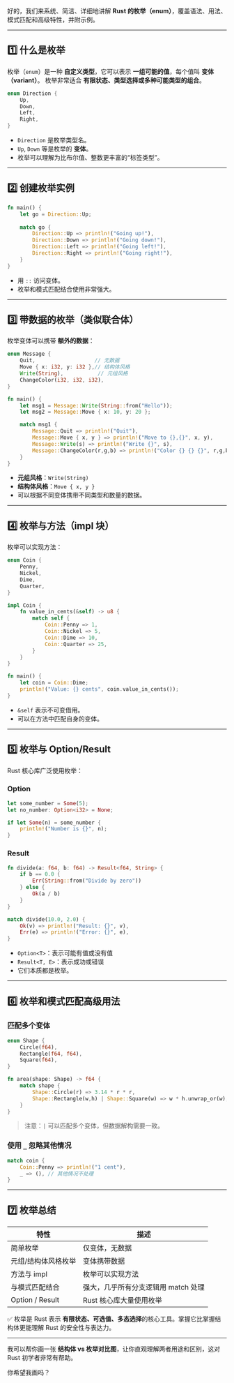 好的，我们来系统、简洁、详细地讲解 **Rust 的枚举（enum）**，覆盖语法、用法、模式匹配和高级特性，并附示例。

---

## 1️⃣ 什么是枚举

枚举（`enum`）是一种 **自定义类型**，它可以表示 **一组可能的值**，每个值叫 **变体（variant）**。
枚举非常适合 **有限状态、类型选择或多种可能类型的组合**。

```rust
enum Direction {
    Up,
    Down,
    Left,
    Right,
}
```

* `Direction` 是枚举类型名。
* `Up`, `Down` 等是枚举的 **变体**。
* 枚举可以理解为比布尔值、整数更丰富的“标签类型”。

---

## 2️⃣ 创建枚举实例

```rust
fn main() {
    let go = Direction::Up;
    
    match go {
        Direction::Up => println!("Going up!"),
        Direction::Down => println!("Going down!"),
        Direction::Left => println!("Going left!"),
        Direction::Right => println!("Going right!"),
    }
}
```

* 用 `::` 访问变体。
* 枚举和模式匹配结合使用非常强大。

---

## 3️⃣ 带数据的枚举（类似联合体）

枚举变体可以携带 **额外的数据**：

```rust
enum Message {
    Quit,                   // 无数据
    Move { x: i32, y: i32 },// 结构体风格
    Write(String),           // 元组风格
    ChangeColor(i32, i32, i32),
}

fn main() {
    let msg1 = Message::Write(String::from("Hello"));
    let msg2 = Message::Move { x: 10, y: 20 };

    match msg1 {
        Message::Quit => println!("Quit"),
        Message::Move { x, y } => println!("Move to {},{}", x, y),
        Message::Write(s) => println!("Write {}", s),
        Message::ChangeColor(r,g,b) => println!("Color {} {} {}", r,g,b),
    }
}
```

* **元组风格**：`Write(String)`
* **结构体风格**：`Move { x, y }`
* 可以根据不同变体携带不同类型和数量的数据。

---

## 4️⃣ 枚举与方法（impl 块）

枚举可以实现方法：

```rust
enum Coin {
    Penny,
    Nickel,
    Dime,
    Quarter,
}

impl Coin {
    fn value_in_cents(&self) -> u8 {
        match self {
            Coin::Penny => 1,
            Coin::Nickel => 5,
            Coin::Dime => 10,
            Coin::Quarter => 25,
        }
    }
}

fn main() {
    let coin = Coin::Dime;
    println!("Value: {} cents", coin.value_in_cents());
}
```

* `&self` 表示不可变借用。
* 可以在方法中匹配自身的变体。

---

## 5️⃣ 枚举与 Option/Result

Rust 核心库广泛使用枚举：

### Option

```rust
let some_number = Some(5);
let no_number: Option<i32> = None;

if let Some(n) = some_number {
    println!("Number is {}", n);
}
```

### Result

```rust
fn divide(a: f64, b: f64) -> Result<f64, String> {
    if b == 0.0 {
        Err(String::from("Divide by zero"))
    } else {
        Ok(a / b)
    }
}

match divide(10.0, 2.0) {
    Ok(v) => println!("Result: {}", v),
    Err(e) => println!("Error: {}", e),
}
```

* `Option<T>`：表示可能有值或没有值
* `Result<T, E>`：表示成功或错误
* 它们本质都是枚举。

---

## 6️⃣ 枚举和模式匹配高级用法

### 匹配多个变体

```rust
enum Shape {
    Circle(f64),
    Rectangle(f64, f64),
    Square(f64),
}

fn area(shape: Shape) -> f64 {
    match shape {
        Shape::Circle(r) => 3.14 * r * r,
        Shape::Rectangle(w,h) | Shape::Square(w) => w * h.unwrap_or(w),
    }
}
```

> 注意：`|` 可以匹配多个变体，但数据解构需要一致。

### 使用 `_` 忽略其他情况

```rust
match coin {
    Coin::Penny => println!("1 cent"),
    _ => (), // 其他情况不处理
}
```

---

## 7️⃣ 枚举总结

| 特性              | 描述                    |
| --------------- | --------------------- |
| 简单枚举            | 仅变体，无数据               |
| 元组/结构体风格枚举      | 变体携带数据                |
| 方法与 impl        | 枚举可以实现方法              |
| 与模式匹配结合         | 强大，几乎所有分支逻辑用 match 处理 |
| Option / Result | Rust 核心库大量使用枚举        |

✅ 枚举是 Rust 表示 **有限状态、可选值、多态选择**的核心工具。掌握它比掌握结构体更能理解 Rust 的安全性与表达力。

---

我可以帮你画一张 **结构体 vs 枚举对比图**，让你直观理解两者用途和区别，这对 Rust 初学者非常有帮助。

你希望我画吗？
